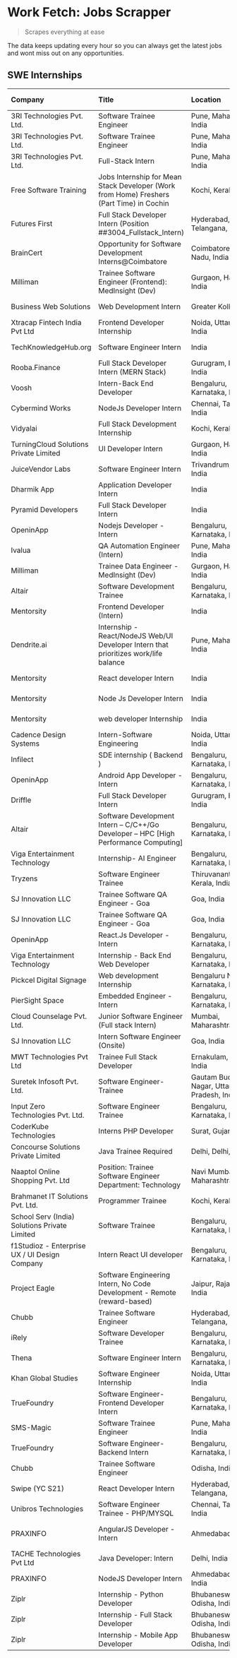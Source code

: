 # Work Fetch: Jobs Scrapper
> Scrapes everything at ease

The data keeps updating every hour so you can always get the latest jobs and wont miss out on any opportunities.

## SWE Internships
<!--START_SECTION:workfetch-->
| Company                                       | Title                                                                                    | Location                                  | Link                                                                                                                                                                                                                                                                                                                  | Date Posted   |
|:----------------------------------------------|:-----------------------------------------------------------------------------------------|:------------------------------------------|:----------------------------------------------------------------------------------------------------------------------------------------------------------------------------------------------------------------------------------------------------------------------------------------------------------------------|:--------------|
| 3RI Technologies Pvt. Ltd.                    | Software Trainee Engineer                                                                | Pune, Maharashtra, India                  | [Apply](https://in.linkedin.com/jobs/view/software-trainee-engineer-at-3ri-technologies-pvt-ltd-3826557054?refId=LMKROKYsXggpc%2Fr6OxLFNQ%3D%3D&trackingId=53jugfLuuwkEkK1IEiRzcw%3D%3D&position=18&pageNum=0&trk=public_jobs_jserp-result_search-card)                                                               | 2024-02-10    |
| 3RI Technologies Pvt. Ltd.                    | Software Trainee Engineer                                                                | Pune, Maharashtra, India                  | [Apply](https://in.linkedin.com/jobs/view/software-trainee-engineer-at-3ri-technologies-pvt-ltd-3826557054?refId=oYO89qXHCEM%2Bra5%2BSQQNhQ%3D%3D&trackingId=F3EoNN0b1TfWhRzrvBRORA%3D%3D&position=14&pageNum=1&trk=public_jobs_jserp-result_search-card)                                                             | 2024-02-10    |
| 3RI Technologies Pvt. Ltd.                    | Full-Stack Intern                                                                        | Pune, Maharashtra, India                  | [Apply](https://in.linkedin.com/jobs/view/full-stack-intern-at-3ri-technologies-pvt-ltd-3826556176?refId=MabBSocXNJwqvOtTJOFwhA%3D%3D&trackingId=s9IINW3TOqZLa%2BT9oijAdw%3D%3D&position=12&pageNum=3&trk=public_jobs_jserp-result_search-card)                                                                       | 2024-02-10    |
| Free Software Training                        | Jobs Internship for Mean Stack Developer (Work from Home) Freshers (Part Time) in Cochin | Kochi, Kerala, India                      | [Apply](https://in.linkedin.com/jobs/view/jobs-internship-for-mean-stack-developer-work-from-home-freshers-part-time-in-cochin-at-free-software-training-3826556130?refId=MabBSocXNJwqvOtTJOFwhA%3D%3D&trackingId=RjlIsHLrmaox1TPTq91CTA%3D%3D&position=17&pageNum=3&trk=public_jobs_jserp-result_search-card)        | 2024-02-10    |
| Futures First                                 | Full Stack Developer Intern (Position ##3004_Fullstack_Intern)                           | Hyderabad, Telangana, India               | [Apply](https://in.linkedin.com/jobs/view/full-stack-developer-intern-position-%23%233004-fullstack-intern-at-futures-first-3826555232?refId=MabBSocXNJwqvOtTJOFwhA%3D%3D&trackingId=eRh3%2FBkcwU1dA71M6%2F4IDg%3D%3D&position=22&pageNum=3&trk=public_jobs_jserp-result_search-card)                                 | 2024-02-10    |
| BrainCert                                     | Opportunity for Software Development Interns@Coimbatore                                  | Coimbatore, Tamil Nadu, India             | [Apply](https://in.linkedin.com/jobs/view/opportunity-for-software-development-interns%40coimbatore-at-braincert-3826095058?refId=LMKROKYsXggpc%2Fr6OxLFNQ%3D%3D&trackingId=szj1STwpd%2FNj5X0jqPDdTw%3D%3D&position=15&pageNum=0&trk=public_jobs_jserp-result_search-card)                                            | 2024-02-09    |
| Milliman                                      | Trainee Software Engineer (Frontend): MedInsight (Dev)                                   | Gurgaon, Haryana, India                   | [Apply](https://in.linkedin.com/jobs/view/trainee-software-engineer-frontend-medinsight-dev-at-milliman-3792874280?refId=LMKROKYsXggpc%2Fr6OxLFNQ%3D%3D&trackingId=xrWCi4cn1nyYahhGx6ToiQ%3D%3D&position=17&pageNum=0&trk=public_jobs_jserp-result_search-card)                                                       | 2024-02-09    |
| Business Web Solutions                        | Web Development Intern                                                                   | Greater Kolkata Area                      | [Apply](https://in.linkedin.com/jobs/view/web-development-intern-at-business-web-solutions-3826329236?refId=oYO89qXHCEM%2Bra5%2BSQQNhQ%3D%3D&trackingId=mpSyeziAp1NtvwAacur4%2Bw%3D%3D&position=18&pageNum=1&trk=public_jobs_jserp-result_search-card)                                                                | 2024-02-09    |
| Xtracap Fintech India Pvt Ltd                 | Frontend Developer Internship                                                            | Noida, Uttar Pradesh, India               | [Apply](https://in.linkedin.com/jobs/view/frontend-developer-internship-at-xtracap-fintech-india-pvt-ltd-3821143176?refId=oYO89qXHCEM%2Bra5%2BSQQNhQ%3D%3D&trackingId=IKryBfimj5IqppuSVtp1DQ%3D%3D&position=19&pageNum=1&trk=public_jobs_jserp-result_search-card)                                                    | 2024-02-09    |
| TechKnowledgeHub.org                          | Software Engineer Intern                                                                 | India                                     | [Apply](https://in.linkedin.com/jobs/view/software-engineer-intern-at-techknowledgehub-org-3826004955?refId=xMTWopSIIev8CLRHLk1p4A%3D%3D&trackingId=lWoZ9HVW3ZMRVmYlOnxtmQ%3D%3D&position=4&pageNum=2&trk=public_jobs_jserp-result_search-card)                                                                       | 2024-02-09    |
| Rooba.Finance                                 | Full Stack Developer Intern (MERN Stack)                                                 | Gurugram, Haryana, India                  | [Apply](https://in.linkedin.com/jobs/view/full-stack-developer-intern-mern-stack-at-rooba-finance-3821059400?refId=xMTWopSIIev8CLRHLk1p4A%3D%3D&trackingId=m%2BlcB36zpx2zmpc8wHIvwQ%3D%3D&position=13&pageNum=2&trk=public_jobs_jserp-result_search-card)                                                             | 2024-02-09    |
| Voosh                                         | Intern-Back End Developer                                                                | Bengaluru, Karnataka, India               | [Apply](https://in.linkedin.com/jobs/view/intern-back-end-developer-at-voosh-3820497353?refId=xMTWopSIIev8CLRHLk1p4A%3D%3D&trackingId=%2FQSGoU6Ja5bkaza3WqVaEw%3D%3D&position=6&pageNum=2&trk=public_jobs_jserp-result_search-card)                                                                                   | 2024-02-08    |
| Cybermind Works                               | NodeJs Developer Intern                                                                  | Chennai, Tamil Nadu, India                | [Apply](https://in.linkedin.com/jobs/view/nodejs-developer-intern-at-cybermind-works-3821014990?refId=MabBSocXNJwqvOtTJOFwhA%3D%3D&trackingId=aWm1HpF7asrApI1TspBepQ%3D%3D&position=14&pageNum=3&trk=public_jobs_jserp-result_search-card)                                                                            | 2024-02-08    |
| Vidyalai                                      | Full Stack Development Internship                                                        | Kochi, Kerala, India                      | [Apply](https://in.linkedin.com/jobs/view/full-stack-development-internship-at-vidyalai-3820485808?refId=MabBSocXNJwqvOtTJOFwhA%3D%3D&trackingId=owZ2S3RxQL9iSgv3W1AwOQ%3D%3D&position=16&pageNum=3&trk=public_jobs_jserp-result_search-card)                                                                         | 2024-02-08    |
| TurningCloud Solutions Private Limited        | UI Developer Intern                                                                      | Gurgaon, Haryana, India                   | [Apply](https://in.linkedin.com/jobs/view/ui-developer-intern-at-turningcloud-solutions-private-limited-3821026274?refId=MabBSocXNJwqvOtTJOFwhA%3D%3D&trackingId=CvgqvYAr300knDYgoRKdsA%3D%3D&position=24&pageNum=3&trk=public_jobs_jserp-result_search-card)                                                         | 2024-02-08    |
| JuiceVendor Labs                              | Software Engineer Intern                                                                 | Trivandrum, Kerala, India                 | [Apply](https://in.linkedin.com/jobs/view/software-engineer-intern-at-juicevendor-labs-3823487440?refId=oYO89qXHCEM%2Bra5%2BSQQNhQ%3D%3D&trackingId=%2Bl6kdLkTFy558o9QHfyP6w%3D%3D&position=15&pageNum=1&trk=public_jobs_jserp-result_search-card)                                                                    | 2024-02-07    |
| Dharmik App                                   | Application Developer Intern                                                             | India                                     | [Apply](https://in.linkedin.com/jobs/view/application-developer-intern-at-dharmik-app-3819922862?refId=xMTWopSIIev8CLRHLk1p4A%3D%3D&trackingId=ecevHpAxBxVZ1atqqPa5fA%3D%3D&position=23&pageNum=2&trk=public_jobs_jserp-result_search-card)                                                                           | 2024-02-07    |
| Pyramid Developers                            | Full Stack Developer Intern                                                              | India                                     | [Apply](https://in.linkedin.com/jobs/view/full-stack-developer-intern-at-pyramid-developers-3823317743?refId=xMTWopSIIev8CLRHLk1p4A%3D%3D&trackingId=Uqec8m7nq%2FsJeNhTpiClzQ%3D%3D&position=9&pageNum=2&trk=public_jobs_jserp-result_search-card)                                                                    | 2024-02-06    |
| OpeninApp                                     | Nodejs Developer - Intern                                                                | Bengaluru, Karnataka, India               | [Apply](https://in.linkedin.com/jobs/view/nodejs-developer-intern-at-openinapp-3822599762?refId=oYO89qXHCEM%2Bra5%2BSQQNhQ%3D%3D&trackingId=hleOHnapaHEaMfmJdMAOUQ%3D%3D&position=1&pageNum=1&trk=public_jobs_jserp-result_search-card)                                                                               | 2024-02-05    |
| Ivalua                                        | QA Automation Engineer (Intern)                                                          | Pune, Maharashtra, India                  | [Apply](https://in.linkedin.com/jobs/view/qa-automation-engineer-intern-at-ivalua-3762560998?refId=MabBSocXNJwqvOtTJOFwhA%3D%3D&trackingId=vXyge3I1UFhjLI621KkCNg%3D%3D&position=18&pageNum=3&trk=public_jobs_jserp-result_search-card)                                                                               | 2024-02-03    |
| Milliman                                      | Trainee Data Engineer - MedInsight (Dev)                                                 | Gurgaon, Haryana, India                   | [Apply](https://in.linkedin.com/jobs/view/trainee-data-engineer-medinsight-dev-at-milliman-3789275187?refId=oYO89qXHCEM%2Bra5%2BSQQNhQ%3D%3D&trackingId=F2D2qGdWAOJSGJrnzqrYiw%3D%3D&position=23&pageNum=1&trk=public_jobs_jserp-result_search-card)                                                                  | 2024-02-01    |
| Altair                                        | Software Development Trainee                                                             | Bengaluru, Karnataka, India               | [Apply](https://in.linkedin.com/jobs/view/software-development-trainee-at-altair-3817606202?refId=LMKROKYsXggpc%2Fr6OxLFNQ%3D%3D&trackingId=8%2BANZSpu6rGSE2p8uvhz4A%3D%3D&position=22&pageNum=0&trk=public_jobs_jserp-result_search-card)                                                                            | 2024-01-31    |
| Mentorsity                                    | Frontend Developer (Intern)                                                              | India                                     | [Apply](https://in.linkedin.com/jobs/view/frontend-developer-intern-at-mentorsity-3820303627?refId=oYO89qXHCEM%2Bra5%2BSQQNhQ%3D%3D&trackingId=OtD9QcjGzf3zB3syVvecdQ%3D%3D&position=2&pageNum=1&trk=public_jobs_jserp-result_search-card)                                                                            | 2024-01-31    |
| Dendrite.ai                                   | Internship - React/NodeJS Web/UI Developer Intern that prioritizes work/life balance     | Pune, Maharashtra, India                  | [Apply](https://in.linkedin.com/jobs/view/internship-react-nodejs-web-ui-developer-intern-that-prioritizes-work-life-balance-at-dendrite-ai-3818948068?refId=oYO89qXHCEM%2Bra5%2BSQQNhQ%3D%3D&trackingId=tzKRapeUW94701%2FHHPD42w%3D%3D&position=5&pageNum=1&trk=public_jobs_jserp-result_search-card)                | 2024-01-31    |
| Mentorsity                                    | React developer Intern                                                                   | India                                     | [Apply](https://in.linkedin.com/jobs/view/react-developer-intern-at-mentorsity-3820308129?refId=oYO89qXHCEM%2Bra5%2BSQQNhQ%3D%3D&trackingId=YdM1kE3rNPL%2BmWARVTSH6g%3D%3D&position=6&pageNum=1&trk=public_jobs_jserp-result_search-card)                                                                             | 2024-01-31    |
| Mentorsity                                    | Node Js Developer Intern                                                                 | India                                     | [Apply](https://in.linkedin.com/jobs/view/node-js-developer-intern-at-mentorsity-3820307183?refId=oYO89qXHCEM%2Bra5%2BSQQNhQ%3D%3D&trackingId=UEnPfGMI%2FkPatXobHFplTQ%3D%3D&position=22&pageNum=1&trk=public_jobs_jserp-result_search-card)                                                                          | 2024-01-31    |
| Mentorsity                                    | web developer Internship                                                                 | India                                     | [Apply](https://in.linkedin.com/jobs/view/web-developer-internship-at-mentorsity-3820307182?refId=MabBSocXNJwqvOtTJOFwhA%3D%3D&trackingId=FeoGJ6IxQ2wyIx2DkgNB%2Bg%3D%3D&position=7&pageNum=3&trk=public_jobs_jserp-result_search-card)                                                                               | 2024-01-31    |
| Cadence Design Systems                        | Intern-Software Engineering                                                              | Noida, Uttar Pradesh, India               | [Apply](https://in.linkedin.com/jobs/view/intern-software-engineering-at-cadence-design-systems-3794689056?refId=xMTWopSIIev8CLRHLk1p4A%3D%3D&trackingId=wF15uXhn8mX9z%2FRBQ7bwhQ%3D%3D&position=10&pageNum=2&trk=public_jobs_jserp-result_search-card)                                                               | 2024-01-27    |
| Infilect                                      | SDE internship ( Backend )                                                               | Bengaluru, Karnataka, India               | [Apply](https://in.linkedin.com/jobs/view/sde-internship-backend-at-infilect-3815120558?refId=LMKROKYsXggpc%2Fr6OxLFNQ%3D%3D&trackingId=flHu6enugjbnT2QYm59pTg%3D%3D&position=16&pageNum=0&trk=public_jobs_jserp-result_search-card)                                                                                  | 2024-01-25    |
| OpeninApp                                     | Android App Developer - Intern                                                           | Bengaluru, Karnataka, India               | [Apply](https://in.linkedin.com/jobs/view/android-app-developer-intern-at-openinapp-3813404472?refId=xMTWopSIIev8CLRHLk1p4A%3D%3D&trackingId=89tpJ67LrbP%2BpH7pIj6YZA%3D%3D&position=16&pageNum=2&trk=public_jobs_jserp-result_search-card)                                                                           | 2024-01-24    |
| Driffle                                       | Full Stack Developer Intern                                                              | Gurugram, Haryana, India                  | [Apply](https://in.linkedin.com/jobs/view/full-stack-developer-intern-at-driffle-3808002837?refId=oYO89qXHCEM%2Bra5%2BSQQNhQ%3D%3D&trackingId=wvzHRA0LU9UJZ%2F91f2SKoQ%3D%3D&position=13&pageNum=1&trk=public_jobs_jserp-result_search-card)                                                                          | 2024-01-22    |
| Altair                                        | Software Development Intern – C/C++/Go Developer – HPC [High Performance Computing]      | Bengaluru, Karnataka, India               | [Apply](https://in.linkedin.com/jobs/view/software-development-intern-%E2%80%93-c-c%2B%2B-go-developer-%E2%80%93-hpc-high-performance-computing-at-altair-3809167074?refId=xMTWopSIIev8CLRHLk1p4A%3D%3D&trackingId=YF9O%2FDoIn%2FFy4%2FBDicWqrw%3D%3D&position=14&pageNum=2&trk=public_jobs_jserp-result_search-card) | 2024-01-19    |
| Viga Entertainment Technology                 | Internship- AI Engineer                                                                  | Bengaluru, Karnataka, India               | [Apply](https://in.linkedin.com/jobs/view/internship-ai-engineer-at-viga-entertainment-technology-3810209374?refId=MabBSocXNJwqvOtTJOFwhA%3D%3D&trackingId=VCrVppZrVyKavb6rLK3dBA%3D%3D&position=21&pageNum=3&trk=public_jobs_jserp-result_search-card)                                                               | 2024-01-19    |
| Tryzens                                       | Software Engineer Trainee                                                                | Thiruvananthapuram, Kerala, India         | [Apply](https://in.linkedin.com/jobs/view/software-engineer-trainee-at-tryzens-3809363491?refId=LMKROKYsXggpc%2Fr6OxLFNQ%3D%3D&trackingId=ayyXP6thvn2e6AvhoCMXzw%3D%3D&position=12&pageNum=0&trk=public_jobs_jserp-result_search-card)                                                                                | 2024-01-18    |
| SJ Innovation LLC                             | Trainee Software QA Engineer - Goa                                                       | Goa, India                                | [Apply](https://in.linkedin.com/jobs/view/trainee-software-qa-engineer-goa-at-sj-innovation-llc-3804578231?refId=xMTWopSIIev8CLRHLk1p4A%3D%3D&trackingId=q4zsk1ncHaO0Po67ESyfYQ%3D%3D&position=24&pageNum=2&trk=public_jobs_jserp-result_search-card)                                                                 | 2024-01-18    |
| SJ Innovation LLC                             | Trainee Software QA Engineer - Goa                                                       | Goa, India                                | [Apply](https://in.linkedin.com/jobs/view/trainee-software-qa-engineer-goa-at-sj-innovation-llc-3804578231?refId=MabBSocXNJwqvOtTJOFwhA%3D%3D&trackingId=KrnoNNJcITXDHSq9LVW5mg%3D%3D&position=1&pageNum=3&trk=public_jobs_jserp-result_search-card)                                                                  | 2024-01-18    |
| OpeninApp                                     | React.Js Developer - Intern                                                              | Bengaluru, Karnataka, India               | [Apply](https://in.linkedin.com/jobs/view/react-js-developer-intern-at-openinapp-3808475343?refId=LMKROKYsXggpc%2Fr6OxLFNQ%3D%3D&trackingId=zErfTGWQ9FIzExKrXKl%2B1w%3D%3D&position=14&pageNum=0&trk=public_jobs_jserp-result_search-card)                                                                            | 2024-01-17    |
| Viga Entertainment Technology                 | Internship - Back End Web Developer                                                      | Bengaluru, Karnataka, India               | [Apply](https://in.linkedin.com/jobs/view/internship-back-end-web-developer-at-viga-entertainment-technology-3817712040?refId=xMTWopSIIev8CLRHLk1p4A%3D%3D&trackingId=Sft5v4YkVhbIPQ8Luz61uQ%3D%3D&position=21&pageNum=2&trk=public_jobs_jserp-result_search-card)                                                    | 2024-01-17    |
| Pickcel Digital Signage                       | Web development Internship                                                               | Bengaluru North, Karnataka, India         | [Apply](https://in.linkedin.com/jobs/view/web-development-internship-at-pickcel-digital-signage-3826062393?refId=oYO89qXHCEM%2Bra5%2BSQQNhQ%3D%3D&trackingId=D3Oz60X%2Fw5NiAsiBWXu05Q%3D%3D&position=4&pageNum=1&trk=public_jobs_jserp-result_search-card)                                                            | 2024-01-15    |
| PierSight Space                               | Embedded Engineer - Intern                                                               | Bengaluru, Karnataka, India               | [Apply](https://in.linkedin.com/jobs/view/embedded-engineer-intern-at-piersight-space-3806791043?refId=MabBSocXNJwqvOtTJOFwhA%3D%3D&trackingId=MxM%2F9zFqz8gFMpZEhDSUig%3D%3D&position=11&pageNum=3&trk=public_jobs_jserp-result_search-card)                                                                         | 2024-01-15    |
| Cloud Counselage Pvt. Ltd.                    | Junior Software Engineer (Full stack Intern)                                             | Mumbai, Maharashtra, India                | [Apply](https://in.linkedin.com/jobs/view/junior-software-engineer-full-stack-intern-at-cloud-counselage-pvt-ltd-3803132814?refId=LMKROKYsXggpc%2Fr6OxLFNQ%3D%3D&trackingId=ik9kin15DpR8EWrUfPUYcA%3D%3D&position=19&pageNum=0&trk=public_jobs_jserp-result_search-card)                                              | 2024-01-11    |
| SJ Innovation LLC                             | Intern Software Engineer (Onsite)                                                        | Goa, India                                | [Apply](https://in.linkedin.com/jobs/view/intern-software-engineer-onsite-at-sj-innovation-llc-3799959011?refId=oYO89qXHCEM%2Bra5%2BSQQNhQ%3D%3D&trackingId=6f3eH6mI6hnNFzukoayFkw%3D%3D&position=8&pageNum=1&trk=public_jobs_jserp-result_search-card)                                                               | 2024-01-11    |
| MWT Technologies Pvt Ltd                      | Trainee Full Stack Developer                                                             | Ernakulam, Kerala, India                  | [Apply](https://in.linkedin.com/jobs/view/trainee-full-stack-developer-at-mwt-technologies-pvt-ltd-3800921715?refId=LMKROKYsXggpc%2Fr6OxLFNQ%3D%3D&trackingId=6DD4cPTW8jNaVx0C1x61JA%3D%3D&position=2&pageNum=0&trk=public_jobs_jserp-result_search-card)                                                             | 2024-01-09    |
| Suretek Infosoft Pvt. Ltd.                    | Software Engineer-Trainee                                                                | Gautam Buddha Nagar, Uttar Pradesh, India | [Apply](https://in.linkedin.com/jobs/view/software-engineer-trainee-at-suretek-infosoft-pvt-ltd-3800934643?refId=LMKROKYsXggpc%2Fr6OxLFNQ%3D%3D&trackingId=TlsJ741YsmoizVBVvejKUg%3D%3D&position=5&pageNum=0&trk=public_jobs_jserp-result_search-card)                                                                | 2024-01-09    |
| Input Zero Technologies Pvt. Ltd.             | Software Engineer Trainee                                                                | Bengaluru, Karnataka, India               | [Apply](https://in.linkedin.com/jobs/view/software-engineer-trainee-at-input-zero-technologies-pvt-ltd-3800927643?refId=LMKROKYsXggpc%2Fr6OxLFNQ%3D%3D&trackingId=5emnmF3Jsw1VWNsHCSXlxw%3D%3D&position=23&pageNum=0&trk=public_jobs_jserp-result_search-card)                                                        | 2024-01-09    |
| CoderKube Technologies                        | Interns PHP Developer                                                                    | Surat, Gujarat, India                     | [Apply](https://in.linkedin.com/jobs/view/interns-php-developer-at-coderkube-technologies-3800923432?refId=oYO89qXHCEM%2Bra5%2BSQQNhQ%3D%3D&trackingId=3Q6DwWrqOuxbN22HkJ35bA%3D%3D&position=17&pageNum=1&trk=public_jobs_jserp-result_search-card)                                                                   | 2024-01-09    |
| Concourse Solutions Private Limited           | Java Trainee Required                                                                    | Delhi, Delhi, India                       | [Apply](https://in.linkedin.com/jobs/view/java-trainee-required-at-concourse-solutions-private-limited-3800941190?refId=xMTWopSIIev8CLRHLk1p4A%3D%3D&trackingId=ebQZDNXcKUMTH7cokiC1sA%3D%3D&position=12&pageNum=2&trk=public_jobs_jserp-result_search-card)                                                          | 2024-01-09    |
| Naaptol Online Shopping Pvt. Ltd              | Position: Trainee Software Engineer Department: Technology                               | Navi Mumbai, Maharashtra, India           | [Apply](https://in.linkedin.com/jobs/view/position-trainee-software-engineer-department-technology-at-naaptol-online-shopping-pvt-ltd-3800921007?refId=MabBSocXNJwqvOtTJOFwhA%3D%3D&trackingId=BGHr%2B8lhHDmiJFivdD6uHw%3D%3D&position=4&pageNum=3&trk=public_jobs_jserp-result_search-card)                          | 2024-01-09    |
| Brahmanet IT Solutions Pvt. Ltd.              | Programmer Trainee                                                                       | Kochi, Kerala, India                      | [Apply](https://in.linkedin.com/jobs/view/programmer-trainee-at-brahmanet-it-solutions-pvt-ltd-3800931078?refId=MabBSocXNJwqvOtTJOFwhA%3D%3D&trackingId=2sDMe0mJnvPNlLmoDMqXQA%3D%3D&position=5&pageNum=3&trk=public_jobs_jserp-result_search-card)                                                                   | 2024-01-09    |
| School Serv (India) Solutions Private Limited | Software Trainee                                                                         | Bengaluru, Karnataka, India               | [Apply](https://in.linkedin.com/jobs/view/software-trainee-at-school-serv-india-solutions-private-limited-3800935439?refId=MabBSocXNJwqvOtTJOFwhA%3D%3D&trackingId=Eq7HrsLCq2Xie5sBnCT9ZQ%3D%3D&position=23&pageNum=3&trk=public_jobs_jserp-result_search-card)                                                       | 2024-01-09    |
| f1Studioz - Enterprise UX / UI Design Company | Intern React UI developer                                                                | Bengaluru, Karnataka, India               | [Apply](https://in.linkedin.com/jobs/view/intern-react-ui-developer-at-f1studioz-enterprise-ux-ui-design-company-3796354738?refId=LMKROKYsXggpc%2Fr6OxLFNQ%3D%3D&trackingId=H686YiEpCZLMu3J5CzzumA%3D%3D&position=4&pageNum=0&trk=public_jobs_jserp-result_search-card)                                               | 2024-01-08    |
| Project Eagle                                 | Software Engineering Intern, No Code Development - Remote (reward-based)                 | Jaipur, Rajasthan, India                  | [Apply](https://in.linkedin.com/jobs/view/software-engineering-intern-no-code-development-remote-reward-based-at-project-eagle-3813380172?refId=MabBSocXNJwqvOtTJOFwhA%3D%3D&trackingId=%2BGoP5T%2B4hbMHA8BZ%2B88njw%3D%3D&position=15&pageNum=3&trk=public_jobs_jserp-result_search-card)                            | 2023-12-30    |
| Chubb                                         | Trainee Software Engineer                                                                | Hyderabad, Telangana, India               | [Apply](https://in.linkedin.com/jobs/view/trainee-software-engineer-at-chubb-3811550279?refId=xMTWopSIIev8CLRHLk1p4A%3D%3D&trackingId=yI7kV1z%2B%2B55nFciaHU8guA%3D%3D&position=3&pageNum=2&trk=public_jobs_jserp-result_search-card)                                                                                 | 2023-12-28    |
| iRely                                         | Software Developer Trainee                                                               | Bengaluru, Karnataka, India               | [Apply](https://in.linkedin.com/jobs/view/software-developer-trainee-at-irely-3801577534?refId=LMKROKYsXggpc%2Fr6OxLFNQ%3D%3D&trackingId=w%2B%2BenoUF4cFvMAkec2CbOw%3D%3D&position=6&pageNum=0&trk=public_jobs_jserp-result_search-card)                                                                              | 2023-12-22    |
| Thena                                         | Software Engineer Intern                                                                 | Bengaluru, Karnataka, India               | [Apply](https://in.linkedin.com/jobs/view/software-engineer-intern-at-thena-3778731751?refId=LMKROKYsXggpc%2Fr6OxLFNQ%3D%3D&trackingId=%2Ff5SCpx3DChg7RZXBqAA6A%3D%3D&position=10&pageNum=0&trk=public_jobs_jserp-result_search-card)                                                                                 | 2023-12-05    |
| Khan Global Studies                           | Software Engineer Internship                                                             | Noida, Uttar Pradesh, India               | [Apply](https://in.linkedin.com/jobs/view/software-engineer-internship-at-khan-global-studies-3766942197?refId=oYO89qXHCEM%2Bra5%2BSQQNhQ%3D%3D&trackingId=iqjqs1co6Oos2n9lZVOY8Q%3D%3D&position=10&pageNum=1&trk=public_jobs_jserp-result_search-card)                                                               | 2023-11-27    |
| TrueFoundry                                   | Software Engineer- Frontend Developer Intern                                             | Bengaluru, Karnataka, India               | [Apply](https://in.linkedin.com/jobs/view/software-engineer-frontend-developer-intern-at-truefoundry-3790095058?refId=LMKROKYsXggpc%2Fr6OxLFNQ%3D%3D&trackingId=7uoauBvrnXDpl6opms0pmg%3D%3D&position=9&pageNum=0&trk=public_jobs_jserp-result_search-card)                                                           | 2023-11-24    |
| SMS-Magic                                     | Software Trainee Engineer                                                                | Pune, Maharashtra, India                  | [Apply](https://in.linkedin.com/jobs/view/software-trainee-engineer-at-sms-magic-3761409781?refId=oYO89qXHCEM%2Bra5%2BSQQNhQ%3D%3D&trackingId=bxh1tUtA0J0egB5erDhAcw%3D%3D&position=3&pageNum=1&trk=public_jobs_jserp-result_search-card)                                                                             | 2023-11-16    |
| TrueFoundry                                   | Software Engineer-Backend Intern                                                         | Bengaluru, Karnataka, India               | [Apply](https://in.linkedin.com/jobs/view/software-engineer-backend-intern-at-truefoundry-3779508170?refId=LMKROKYsXggpc%2Fr6OxLFNQ%3D%3D&trackingId=uX4jCZm%2BCRqSh9k6sFvmEw%3D%3D&position=24&pageNum=0&trk=public_jobs_jserp-result_search-card)                                                                   | 2023-11-10    |
| Chubb                                         | Trainee Software Engineer                                                                | Odisha, India                             | [Apply](https://in.linkedin.com/jobs/view/trainee-software-engineer-at-chubb-3756335100?refId=xMTWopSIIev8CLRHLk1p4A%3D%3D&trackingId=zOXLFMwW1A0Dhoc7vkZgfg%3D%3D&position=20&pageNum=2&trk=public_jobs_jserp-result_search-card)                                                                                    | 2023-11-02    |
| Swipe (YC S21)                                | React Developer Intern                                                                   | Hyderabad, Telangana, India               | [Apply](https://in.linkedin.com/jobs/view/react-developer-intern-at-swipe-yc-s21-3737600089?refId=LMKROKYsXggpc%2Fr6OxLFNQ%3D%3D&trackingId=CKJtjSgFjlIpf3C%2FrbvEcQ%3D%3D&position=11&pageNum=0&trk=public_jobs_jserp-result_search-card)                                                                            | 2023-10-13    |
| Unibros Technologies                          | Software Engineer Trainee - PHP/MYSQL                                                    | Chennai, Tamil Nadu, India                | [Apply](https://in.linkedin.com/jobs/view/software-engineer-trainee-php-mysql-at-unibros-technologies-3656599241?refId=LMKROKYsXggpc%2Fr6OxLFNQ%3D%3D&trackingId=djETDjW7RAtJGe%2F%2BGtwpjw%3D%3D&position=7&pageNum=0&trk=public_jobs_jserp-result_search-card)                                                      | 2023-06-12    |
| PRAXINFO                                      | AngularJS Developer - Intern | Ahmedabad                                                 | Ahmedabad, Gujarat, India                 | [Apply](https://in.linkedin.com/jobs/view/angularjs-developer-intern-ahmedabad-at-praxinfo-3656594961?refId=xMTWopSIIev8CLRHLk1p4A%3D%3D&trackingId=gOuQdE%2B27RxMXLk%2Bn1AbKQ%3D%3D&position=17&pageNum=2&trk=public_jobs_jserp-result_search-card)                                                                  | 2023-06-12    |
| TACHE Technologies Pvt Ltd                    | Java Developer: Intern                                                                   | Delhi, India                              | [Apply](https://in.linkedin.com/jobs/view/java-developer-intern-at-tache-technologies-pvt-ltd-3627622735?refId=xMTWopSIIev8CLRHLk1p4A%3D%3D&trackingId=EuLaYRg6%2BBWzuq9Yi2VUtg%3D%3D&position=11&pageNum=2&trk=public_jobs_jserp-result_search-card)                                                                 | 2023-06-06    |
| PRAXINFO                                      | NodeJS Developer Intern                                                                  | Ahmedabad, Gujarat, India                 | [Apply](https://in.linkedin.com/jobs/view/nodejs-developer-intern-at-praxinfo-3627620620?refId=MabBSocXNJwqvOtTJOFwhA%3D%3D&trackingId=H1Xi9EUmDMTtv7z6%2FJGUCQ%3D%3D&position=25&pageNum=3&trk=public_jobs_jserp-result_search-card)                                                                                 | 2023-06-06    |
| Ziplr                                         | Internship - Python Developer                                                            | Bhubaneswar, Odisha, India                | [Apply](https://in.linkedin.com/jobs/view/internship-python-developer-at-ziplr-3645677592?refId=oYO89qXHCEM%2Bra5%2BSQQNhQ%3D%3D&trackingId=x0wCmf3qTgqZE4qti4NTwA%3D%3D&position=11&pageNum=1&trk=public_jobs_jserp-result_search-card)                                                                              | 2023-06-02    |
| Ziplr                                         | Internship - Full Stack Developer                                                        | Bhubaneswar, Odisha, India                | [Apply](https://in.linkedin.com/jobs/view/internship-full-stack-developer-at-ziplr-3645675705?refId=xMTWopSIIev8CLRHLk1p4A%3D%3D&trackingId=BfCPmzXGSRCXFNxnYxnBng%3D%3D&position=8&pageNum=2&trk=public_jobs_jserp-result_search-card)                                                                               | 2023-06-02    |
| Ziplr                                         | Internship - Mobile App Developer                                                        | Bhubaneswar, Odisha, India                | [Apply](https://in.linkedin.com/jobs/view/internship-mobile-app-developer-at-ziplr-3618474948?refId=MabBSocXNJwqvOtTJOFwhA%3D%3D&trackingId=aWl72Nv0%2Fk2NIRodB2IieQ%3D%3D&position=20&pageNum=3&trk=public_jobs_jserp-result_search-card)                                                                            | 2023-05-03    |
<!--END_SECTION:workfetch-->

